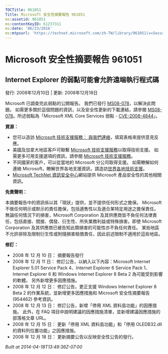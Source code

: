 ```yaml
---
TOCTitle: 961051
Title: Microsoft 安全性摘要報告 961051
ms:assetid: 961051
ms:contentKeyID: 61237311
ms:date: '06/23/2016'
ms:mtpsurl: 'https://technet.microsoft.com/zh-TW/library/961051(v=Security.10)'
---
```



Microsoft 安全性摘要報告 961051
===============================

Internet Explorer 的弱點可能會允許遠端執行程式碼
------------------------------------------------

發行: 2008年12月10日 | 更新: 2008年12月18日

Microsoft 已調查完此弱點的公開報告。 我們已發行 [MS08-078](http://technet.microsoft.com/security/bulletin/ms08-078)，以解決此問題。 如需更多關於這個問題的資訊，以及安全性更新的下載連結，請參閱 [MS08-078](http://technet.microsoft.com/security/bulletin/ms08-078)。所述弱點為「Microsoft XML Core Services 弱點 - [CVE-2008-4844](http://www.cve.mitre.org/cgi-bin/cvename.cgi?name=cve-2008-4844)」。

**資源：** 

-   您可以造訪 [Microsoft 技術支援服務： 與我們連絡](https://support.microsoft.com/common/survey.aspx?scid=sw;en;1257&amp;showpage=1&amp;ws=technet&amp;sd=tech)，填寫表格來提供意見反應。
-   美國及加拿大地區客戶可聯繫 [Microsoft 技術支援服務](http://go.microsoft.com/fwlink/?linkid=21131)以取得技術支援。 如需更多可用支援選項的資訊，請參閱 [Microsoft 技術支援服務](http://support.microsoft.com/)。
-   不同國家的客戶，可以從當地的 Microsoft 分公司取得支援。 如需瞭解如何連絡 Microsoft，瞭解世界各地支援資訊，請造訪[世界各地技術支援](http://go.microsoft.com/fwlink/?linkid=21155)。
-   [Microsoft TechNet 資訊安全中心](http://www.microsoft.com/taiwan/technet/security/default.mspx)網站提供 Microsoft 產品安全性的其他相關資訊。

**免責聲明：** 

本摘要報告中的資訊係以其「現狀」提供，並不提供任何形式之擔保。 Microsoft 不做任何明示或默示的責任擔保，包括適售性以及適合某特定用途之擔保責任。 無論任何情況下的損害，Microsoft Corporation 及其供應商皆不負任何法律責任，包括直接、間接、偶發、衍生性、所失業務利益或特殊損害。即使 Microsoft Corporation 及其供應商已被告知此類損害的可能性亦不負任何責任。 某些地區不允許排除及限制衍生性或附隨損害賠償責任，因此前述限制不適用於這些地區。

**修訂：** 

-   2008 年 12 月 10 日： 摘要報告發行
-   2008 年 12 月 11 日： 修訂公告，以納入以下內容：Microsoft Internet Explorer 5.01 Service Pack 4、Internet Explorer 6 Service Pack 1、Internet Explorer 6 和 Windows Internet Explorer 8 Beta 2 為可能受到影響的軟體。 另外新增更多因應措施。
-   2008 年 12 月 12 日： 修訂公告，更正支援 Windows Internet Explorer 8 Beta 2 的作業系統，並新增更多因應措施和 Microsoft 安全性摘要報告 (954462) 參考資訊。
-   2008 年 12 月 13 日： 修訂公告，新增「停用 XML 資料島功能」的因應措施。 此外，在 FAQ 項目中說明建議的因應措施清單，並新增建議因應措施的部落格文章 URL。
-   2008 年 12 月 15 日： 更新「停用 XML 資料島功能」和「停用 OLEDB32.dll 的資料列位置功能」之因應措施。
-   2008 年 12 月 18 日： 更新摘要公告以反映安全性公告的發行。

*Built at 2014-04-18T13:49:36Z-07:00*

